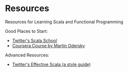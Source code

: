 # Resources
Resources for Learning Scala and Functional Programming

Good Places to Start:
* [Twitter's Scala School](https://twitter.github.io/scala_school/)
* [Coursera Course by Martin Odersky](https://www.coursera.org/learn/progfun1)

Advanced Resources:
* [Twitter's Effective Scala (a style guide)](http://twitter.github.io/effectivescala/)
